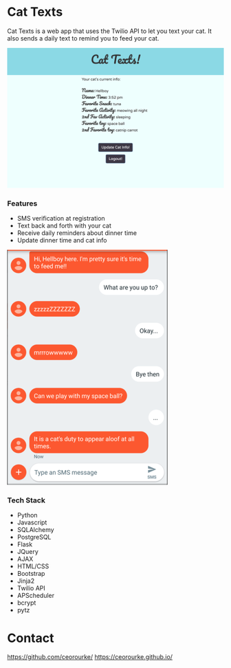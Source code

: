 # Cat Texts

Cat Texts is a web app that uses the Twilio API to let you text your cat. It also sends a daily text to remind you to feed your cat.

![Main](/static/img/main.png)

### Features

  - SMS verification at registration
  - Text back and forth with your cat
  - Receive daily reminders about dinner time
  - Update dinner time and cat info

<p align="center">

![Text](/static/img/text2.png)
</p>


### Tech Stack
- Python
- Javascript
- SQLAlchemy
- PostgreSQL
- Flask
- JQuery
- AJAX
- HTML/CSS
- Bootstrap
- Jinja2
- Twilio API
- APScheduler
- bcrypt
- pytz


# Contact
https://github.com/ceorourke/
https://ceorourke.github.io/